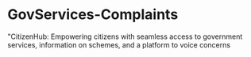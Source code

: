 # GovServices-Complaints
 "CitizenHub: Empowering citizens with seamless access to government services, information on schemes, and a platform to voice concerns
